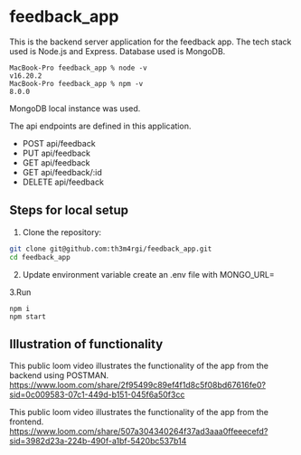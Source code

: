 # feedback_app

This is the backend server application for the feedback app.
The tech stack used is Node.js and Express. Database used is MongoDB.

```
MacBook-Pro feedback_app % node -v
v16.20.2
MacBook-Pro feedback_app % npm -v
8.0.0
```

MongoDB local instance was used.

The api endpoints are defined in this application.
- POST api/feedback
- PUT api/feedback
- GET api/feedback
- GET api/feedback/:id
- DELETE api/feedback

## Steps for local setup

1. Clone the repository:
```bash
git clone git@github.com:th3m4rgi/feedback_app.git
cd feedback_app
```
2. Update environment variable
create an .env file with 
MONGO_URL=<connection string>

3.Run
```
npm i
npm start
```

## Illustration of functionality

This public loom video illustrates the functionality of the app from the backend using POSTMAN.
https://www.loom.com/share/2f95499c89ef4f1d8c5f08bd67616fe0?sid=0c009583-07c1-449d-b151-045f6a50f3cc

This public loom video illustrates the functionality of the app from the frontend.
https://www.loom.com/share/507a304340264f37ad3aaa0ffeeecefd?sid=3982d23a-224b-490f-a1bf-5420bc537b14
